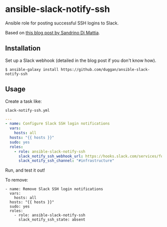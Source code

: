 # ansible-slack-notify-ssh

Ansible role for posting successful SSH logins to Slack.

Based on [this blog post by Sandrino Di Mattia](http://sandrinodimattia.net/posting-successful-ssh-logins-to-slack/).

## Installation

Set up a Slack webhook (detailed in the blog post if you don't know how).

```
$ ansible-galaxy install https://github.com/duggan/ansible-slack-notify-ssh
```

## Usage

Create a task like:

`slack-notify-ssh.yml`

```yml
---
- name: Configure Slack SSH login notifications
  vars:
    hosts: all
  hosts: "{{ hosts }}"
  sudo: yes
  roles:
    - role: ansible-slack-notify-ssh
      slack_notify_ssh_webhook_url: https://hooks.slack.com/services/foo/bar/baz
      slack_notify_ssh_channel: "#infrastructure"
```

Run, and test it out!

To remove:

```
- name: Remove Slack SSH login notifications
  vars:
    hosts: all
  hosts: "{{ hosts }}"
  sudo: yes
  roles:
    - role: ansible-slack-notify-ssh
      slack_notify_ssh_state: absent
```
